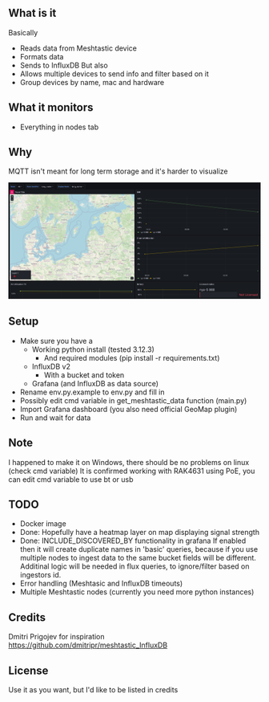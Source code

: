 ## What is it
Basically
- Reads data from Meshtastic device
- Formats data
- Sends to InfluxDB
But also
- Allows multiple devices to send info and filter based on it
- Group devices by name, mac and hardware

## What it monitors
- Everything in nodes tab

## Why
MQTT isn't meant for long term storage and it's harder to visualize

[<img src="./grafana-dashboard.png">]()

## Setup
- Make sure you have a 
  - Working python install (tested 3.12.3)
    - And required modules (pip install -r requirements.txt)
  - InfluxDB v2
    - With a bucket and token
  - Grafana (and InfluxDB as data source)
- Rename env.py.example to env.py and fill in
- Possibly edit cmd variable in get_meshtastic_data function (main.py)
- Import Grafana dashboard (you also need official GeoMap plugin)
- Run and wait for data

## Note
I happened to make it on Windows, there should be no problems on linux (check cmd variable)
It is confirmed working with RAK4631 using PoE, you can edit cmd variable to use bt or usb

## TODO
- Docker image
- Done: Hopefully have a heatmap layer on map displaying signal strength
- Done: INCLUDE_DISCOVERED_BY functionality in grafana
If enabled then it will create duplicate names in 'basic' queries, because if you use multiple nodes to ingest data to the same bucket fields will be different.
Additinal logic will be needed in flux queries, to ignore/filter based on ingestors id.
- Error handling (Meshtasic and InfluxDB timeouts)
- Multiple Meshtastic nodes (currently you need more python instances) 

## Credits
Dmitri Prigojev for inspiration
https://github.com/dmitripr/meshtastic_InfluxDB

## License
Use it as you want, but I'd like to be listed in credits
